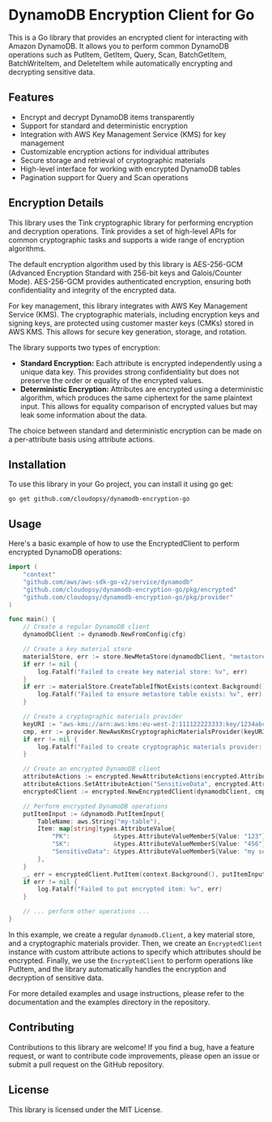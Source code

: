 # DynamoDB Encryption Client for Go

This is a Go library that provides an encrypted client for interacting with Amazon DynamoDB. It allows you to perform common DynamoDB operations such as PutItem, GetItem, Query, Scan, BatchGetItem, BatchWriteItem, and DeleteItem while automatically encrypting and decrypting sensitive data.

## Features

- Encrypt and decrypt DynamoDB items transparently
- Support for standard and deterministic encryption
- Integration with AWS Key Management Service (KMS) for key management
- Customizable encryption actions for individual attributes
- Secure storage and retrieval of cryptographic materials
- High-level interface for working with encrypted DynamoDB tables
- Pagination support for Query and Scan operations

## Encryption Details

This library uses the Tink cryptographic library for performing encryption and decryption operations. Tink provides a set of high-level APIs for common cryptographic tasks and supports a wide range of encryption algorithms.

The default encryption algorithm used by this library is AES-256-GCM (Advanced Encryption Standard with 256-bit keys and Galois/Counter Mode). AES-256-GCM provides authenticated encryption, ensuring both confidentiality and integrity of the encrypted data.

For key management, this library integrates with AWS Key Management Service (KMS). The cryptographic materials, including encryption keys and signing keys, are protected using customer master keys (CMKs) stored in AWS KMS. This allows for secure key generation, storage, and rotation.

The library supports two types of encryption:

- **Standard Encryption:** Each attribute is encrypted independently using a unique data key. This provides strong confidentiality but does not preserve the order or equality of the encrypted values.
- **Deterministic Encryption:** Attributes are encrypted using a deterministic algorithm, which produces the same ciphertext for the same plaintext input. This allows for equality comparison of encrypted values but may leak some information about the data.

The choice between standard and deterministic encryption can be made on a per-attribute basis using attribute actions.

## Installation

To use this library in your Go project, you can install it using go get:

```shell
go get github.com/cloudopsy/dynamodb-encryption-go
```

## Usage

Here's a basic example of how to use the EncryptedClient to perform encrypted DynamoDB operations:

```go
import (
    "context"
    "github.com/aws/aws-sdk-go-v2/service/dynamodb"
    "github.com/cloudopsy/dynamodb-encryption-go/pkg/encrypted"
    "github.com/cloudopsy/dynamodb-encryption-go/pkg/provider"
)

func main() {
    // Create a regular DynamoDB client
    dynamodbClient := dynamodb.NewFromConfig(cfg)

    // Create a key material store
    materialStore, err := store.NewMetaStore(dynamodbClient, "metastore-table")
    if err != nil {
        log.Fatalf("Failed to create key material store: %v", err)
    }
    if err := materialStore.CreateTableIfNotExists(context.Background()); err != nil {
        log.Fatalf("Failed to ensure metastore table exists: %v", err)
    }

    // Create a cryptographic materials provider
    keyURI := "aws-kms://arn:aws:kms:eu-west-2:111122223333:key/1234abcd-12ab-34cd-56ef-1234567890ab"
    cmp, err := provider.NewAwsKmsCryptographicMaterialsProvider(keyURI, nil, materialStore)
    if err != nil {
        log.Fatalf("Failed to create cryptographic materials provider: %v", err)
    }

    // Create an encrypted DynamoDB client
    attributeActions := encrypted.NewAttributeActions(encrypted.AttributeActionDoNothing)
    attributeActions.SetAttributeAction("SensitiveData", encrypted.AttributeActionEncrypt)
    encryptedClient := encrypted.NewEncryptedClient(dynamodbClient, cmp, attributeActions)

    // Perform encrypted DynamoDB operations
    putItemInput := &dynamodb.PutItemInput{
        TableName: aws.String("my-table"),
        Item: map[string]types.AttributeValue{
            "PK":            &types.AttributeValueMemberS{Value: "123"},
            "SK":            &types.AttributeValueMemberS{Value: "456"},
            "SensitiveData": &types.AttributeValueMemberS{Value: "my secret data"},
        },
    }
    _, err = encryptedClient.PutItem(context.Background(), putItemInput)
    if err != nil {
        log.Fatalf("Failed to put encrypted item: %v", err)
    }

    // ... perform other operations ...
}
```

In this example, we create a regular `dynamodb.Client`, a key material store, and a cryptographic materials provider. Then, we create an `EncryptedClient` instance with custom attribute actions to specify which attributes should be encrypted. Finally, we use the `EncryptedClient` to perform operations like PutItem, and the library automatically handles the encryption and decryption of sensitive data.

For more detailed examples and usage instructions, please refer to the documentation and the examples directory in the repository.

## Contributing

Contributions to this library are welcome! If you find a bug, have a feature request, or want to contribute code improvements, please open an issue or submit a pull request on the GitHub repository.

## License

This library is licensed under the MIT License.
